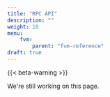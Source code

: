 ```yaml
---
title: "RPC API"
description: ""
weight: 10
menu:
    fvm:
        parent: "fvm-reference"
draft: true
---
```


{{< beta-warning >}}

We're still working on this page.
